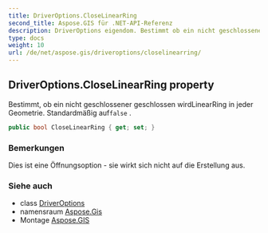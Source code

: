 ```yaml
---
title: DriverOptions.CloseLinearRing
second_title: Aspose.GIS für .NET-API-Referenz
description: DriverOptions eigendom. Bestimmt ob ein nicht geschlossener geschlossen wirdLinearRing in jeder Geometrie. Standardmäßig auffalse .
type: docs
weight: 10
url: /de/net/aspose.gis/driveroptions/closelinearring/
---
```

## DriverOptions.CloseLinearRing property

Bestimmt, ob ein nicht geschlossener geschlossen wirdLinearRing in jeder Geometrie. Standardmäßig auf`false` .

```csharp
public bool CloseLinearRing { get; set; }
```

### Bemerkungen

Dies ist eine Öffnungsoption - sie wirkt sich nicht auf die Erstellung aus.

### Siehe auch

* class [DriverOptions](../)
* namensraum [Aspose.Gis](../../driveroptions/)
* Montage [Aspose.GIS](../../../)


